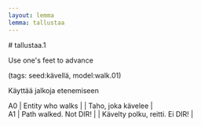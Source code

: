 ```yaml
---
layout: lemma
lemma: tallustaa
---
```


<div class="sense">
# <span class="sensename">tallustaa.1</span>

<span class="description">Use one's feet to advance</span>

(tags: seed:kävellä, model:walk.01)

<span class="description">Käyttää jalkoja etenemiseen</span>

A0 | Entity who walks |   | Taho, joka kävelee |  
A1 | Path walked. Not DIR! |   | Kävelty polku, reitti. Ei DIR! |  

</div>

